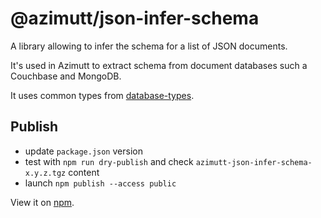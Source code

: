# @azimutt/json-infer-schema

A library allowing to infer the schema for a list of JSON documents.

It's used in Azimutt to extract schema from document databases such a Couchbase and MongoDB.

It uses common types from [database-types](../database-types).

## Publish

- update `package.json` version
- test with `npm run dry-publish` and check `azimutt-json-infer-schema-x.y.z.tgz` content
- launch `npm publish --access public`

View it on [npm](https://www.npmjs.com/package/@azimutt/json-infer-schema).
